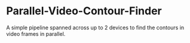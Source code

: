 # Parallel-Video-Contour-Finder
A simple pipeline spanned across up to 2 devices to find the contours in video frames in parallel.
